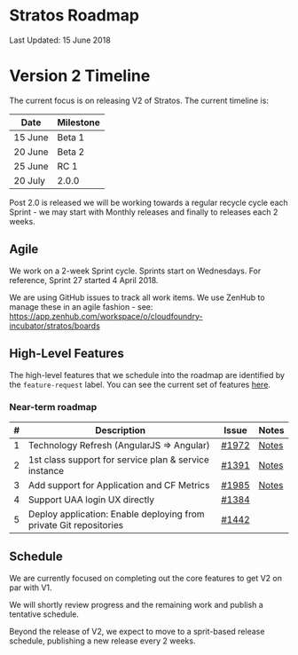 # Stratos Roadmap

Last Updated: 15 June 2018

# Version 2 Timeline

The current focus is on releasing V2 of Stratos. The current timeline is:

|Date|Milestone|
|---|---|
|15 June|Beta 1|
|20 June|Beta 2|
|25 June|RC 1|
|20 July|2.0.0|

Post 2.0 is released we will be working towards a regular recycle cycle each Sprint - we may start with Monthly releases and finally to releases each 2 weeks.

## Agile

We work on a 2-week Sprint cycle. Sprints start on Wednesdays. For reference, Sprint 27 started 4 April 2018.

We are using GitHub issues to track all work items. We use ZenHub to manage these in an agile fashion - see: https://app.zenhub.com/workspace/o/cloudfoundry-incubator/stratos/boards

## High-Level Features

The high-level features that we schedule into the roadmap are identified by the ```feature-request``` label. You can see the current set of features [here](https://github.com/cloudfoundry-incubator/stratos/issues?q=is%3Aopen+is%3Aissue+label%3Afeature-request).

### Near-term roadmap

|#|Description|Issue|Notes|
|---|---|---|---|
|1|Technology Refresh (AngularJS => Angular)|[\#1972](https://github.com/cloudfoundry-incubator/stratos/issues/1972)|[Notes](planning/angular.md)|
|2|1st class support for service plan & service instance|[\#1391](https://github.com/cloudfoundry-incubator/stratos/issues/1391)|[Notes](planning/services.md)|
|3|Add support for Application and CF Metrics|[\#1985](https://github.com/cloudfoundry-incubator/stratos/issues/1985)|[Notes](planning/metrics.md)|
|4|Support UAA login UX directly|[\#1384](https://github.com/cloudfoundry-incubator/stratos/issues/1384)||
|5|Deploy application: Enable deploying from private Git repositories|[\#1442](https://github.com/cloudfoundry-incubator/stratos/issues/1442)||


## Schedule

We are currently focused on completing out the core features to get V2 on par with V1.

We will shortly review progress and the remaining work and publish a tentative schedule.

Beyond the release of V2, we expect to move to a sprit-based release schedule, publishing a new release every 2 weeks.
